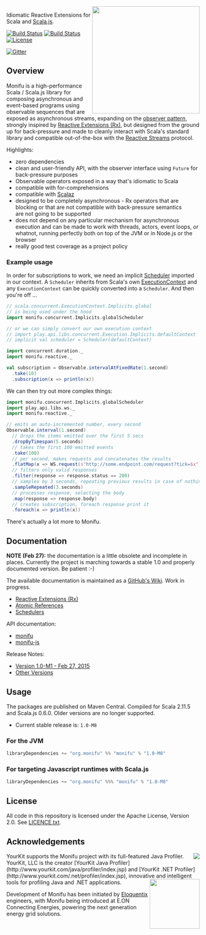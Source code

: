 <img src="https://raw.githubusercontent.com/wiki/monifu/monifu/assets/monifu-square.png" align="right" width="280" />

Idiomatic Reactive Extensions for Scala and [Scala.js](http://www.scala-js.org/).

[![Build Status](https://travis-ci.org/monifu/monifu.png?branch=master)](https://travis-ci.org/monifu/monifu)
[![Build Status](https://travis-ci.org/monifu/monifu.png?branch=v1.0-M8)](https://travis-ci.org/monifu/monifu)
[![License](http://img.shields.io/:license-Apache%202-red.svg)](http://www.apache.org/licenses/LICENSE-2.0.txt)

[![Gitter](https://badges.gitter.im/Join%20Chat.svg)](https://gitter.im/monifu/monifu?utm_source=badge&utm_medium=badge&utm_campaign=pr-badge&utm_content=badge)

## Overview

Monifu is a high-performance Scala / Scala.js library for 
composing asynchronous and event-based programs using observable sequences
that are exposed as asynchronous streams, expanding on the 
[observer pattern](https://en.wikipedia.org/wiki/Observer_pattern), 
strongly inspired by [Reactive Extensions (Rx)](http://reactivex.io/), 
but designed from the ground up  for back-pressure and made to cleanly interact 
with Scala's standard library and compatible out-of-the-box with the 
[Reactive Streams](http://www.reactive-streams.org/) protocol.

Highlights:

- zero dependencies
- clean and user-friendly API, with the observer interface using `Future` for back-pressure purposes
- Observable operators exposed in a way that's idiomatic to Scala
- compatible with for-comprehensions
- compatible with [Scalaz](https://github.com/scalaz/scalaz)
- designed to be completely asynchronous - Rx operators that are
  blocking or that are not compatible with back-pressure semantics  
  are not going to be supported
- does not depend on any particular mechanism for asynchronous
  execution and can be made to work with threads, actors, event loops,
  or whatnot, running perfectly both on top of the JVM or in Node.js
  or the browser
- really good test coverage as a project policy

### Example usage

In order for subscriptions to work, we need an implicit 
[Scheduler](shared/src/main/scala/monifu/concurrent/Scheduler.scala#L33) imported in our
context. A `Scheduler` inherits from Scala's own [ExecutionContext](http://www.scala-lang.org/api/current/index.html#scala.concurrent.ExecutionContext) 
and any `ExecutionContext` can be quickly converted into a `Scheduler`.
And then you're off ...

```scala
// scala.concurrent.ExecutionContext.Implicits.global 
// is being used under the hood
import monifu.concurrent.Implicits.globalScheduler

// or we can simply convert our own execution context
// import play.api.libs.concurrent.Execution.Implicits.defaultContext
// implicit val scheduler = Scheduler(defaultContext)

import concurrent.duration._
import monifu.reactive._

val subscription = Observable.intervalAtFixedRate(1.second)
  .take(10)
  .subscription(x => println(x))
```

We can then try out more complex things: 

```scala
import monifu.concurrent.Implicits.globalScheduler
import play.api.libs.ws._
import monifu.reactive._

// emits an auto-incremented number, every second
Observable.interval(1.second)
  // drops the items emitted over the first 5 secs
  .dropByTimespan(5.seconds)
  // takes the first 100 emitted events  
  .take(100)
  // per second, makes requests and concatenates the results
  .flatMap(x => WS.request(s"http://some.endpoint.com/request?tick=$x").get())
  // filters only valid responses
  .filter(response => response.status == 200)
  // samples by 3 seconds, repeating previous results in case of nothing new
  .sampleRepeated(3.seconds)
  // processes response, selecting the body
  .map(response => response.body)
  // creates subscription, foreach response print it
  .foreach(x => println(x))
```

There's actually a lot more to Monifu.

## Documentation

**NOTE (Feb 27):** the documentation is a little obsolete and incomplete in places.
Currently the project is marching towards a stable 1.0 and properly documented
version. Be patient :-)

The available documentation is maintained as a [GitHub's Wiki](https://github.com/monifu/monifu/wiki).
Work in progress.

* [Reactive Extensions (Rx)](https://github.com/monifu/monifu/wiki/Reactive-Extensions-%28Rx%29)
* [Atomic References](https://github.com/monifu/monifu/wiki/Atomic-References)
* [Schedulers](https://github.com/monifu/monifu/wiki/Schedulers)

API documentation:

* [monifu](http://www.monifu.org/monifu/current/api/)
* [monifu-js](http://www.monifu.org/monifu-js/current/api/)

Release Notes:

* [Version 1.0-M1 - Feb 27, 2015](https://github.com/monifu/monifu/wiki/1.0-M1)
* [Other Versions](https://github.com/monifu/monifu/wiki/Release-Notes)

## Usage

The packages are published on Maven Central. Compiled for Scala 2.11.5
and Scala.js 0.6.0. Older versions are no longer supported.

- Current stable release is: `1.0-M8`

### For the JVM

```scala
libraryDependencies += "org.monifu" %% "monifu" % "1.0-M8"
```

### For targeting Javascript runtimes with Scala.js

```scala
libraryDependencies += "org.monifu" %%% "monifu" % "1.0-M8"
```

## License

All code in this repository is licensed under the Apache License, Version 2.0.
See [LICENCE.txt](./LICENSE.txt).

## Acknowledgements

<img src="https://raw.githubusercontent.com/wiki/monifu/monifu/assets/yklogo.png" align="right" />
YourKit supports the Monifu project with its full-featured Java Profiler.
YourKit, LLC is the creator [YourKit Java Profiler](http://www.yourkit.com/java/profiler/index.jsp)
and [YourKit .NET Profiler](http://www.yourkit.com/.net/profiler/index.jsp),
innovative and intelligent tools for profiling Java and .NET applications.

<img src="https://raw.githubusercontent.com/wiki/monifu/monifu/assets/logo-eloquentix@2x.png" align="right" width="130" />

Development of Monifu has been initiated by [Eloquentix](http://eloquentix.com/) 
engineers, with Monifu being introduced at E.ON Connecting Energies,
powering the next generation energy grid solutions. 

